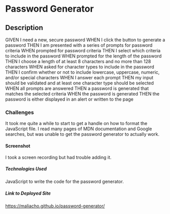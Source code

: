 # Password Generator

## Description
GIVEN I need a new, secure password
WHEN I click the button to generate a password
THEN I am presented with a series of prompts for password criteria
WHEN prompted for password criteria
THEN I select which criteria to include in the password
WHEN prompted for the length of the password
THEN I choose a length of at least 8 characters and no more than 128 characters
WHEN asked for character types to include in the password
THEN I confirm whether or not to include lowercase, uppercase, numeric, and/or special characters
WHEN I answer each prompt
THEN my input should be validated and at least one character type should be selected
WHEN all prompts are answered
THEN a password is generated that matches the selected criteria
WHEN the password is generated
THEN the password is either displayed in an alert or written to the page

### Challenges
It took me quite a while to start to get a handle on how to format the JavaScript file. I read many pages of MDN documentation and Google searches, but was unable to get the password generator to actually work. 

#### Screenshot
I took a screen recording but had trouble adding it. 


##### Technologies Used
JavaScript to write the code for the password generator.


##### Link to Deployed Site
https://maliacho.github.io/password-generator/


